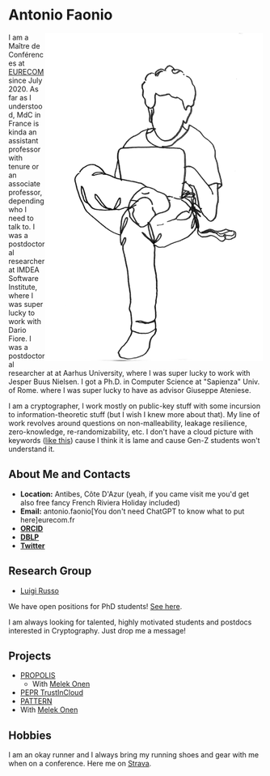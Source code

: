 # Antonio Faonio

<img src="myself.png" alt="Myself" style="float:right;width:432px;height:648px;">

I am a Maître de Conférences at <A HREF="www.eurecom.fr">EURECOM</A> since July 2020.
As far as I understood, MdC in France is kinda an assistant professor with tenure or an associate professor, depending who I need to talk to.
I was a postdoctoral researcher at IMDEA Software Institute, where I was super lucky to work with Dario Fiore.
I was a postdoctoral researcher at at Aarhus University, where I was super lucky to work with Jesper Buus Nielsen.
I got a Ph.D. in Computer Science at "Sapienza" Univ. of Rome. where I was super lucky to have as advisor Giuseppe Ateniese.

I am a cryptographer, I work mostly on public-key stuff with some incursion to information-theoretic stuff (but I wish I knew more about that).
My line of work revolves around questions on non-malleability, leakage resilience, zero-knowledge, re-randomizability, etc.
I don't have a cloud picture with keywords ([like this](cloud.png)) cause I think it is lame and cause Gen-Z students won't understand it.



## About Me and Contacts

- **Location:** Antibes, Côte D'Azur (yeah, if you came visit me you'd get also free fancy French Riviera Holiday included)
- **Email:** antonio.faonio[You don't need ChatGPT to know what to put here]eurecom.fr
- [**ORCID**]()
- [**DBLP**]()
- [**Twitter**]()


## Research Group
- [Luigi Russo]()

We have open positions for PhD students! [See here]().

I am always looking for talented, highly motivated students and postdocs interested in Cryptography. Just drop me a message!

## Projects

- [PROPOLIS]()
	- With [Melek Onen]()
- [PEPR TrustInCloud](link-to-project-2)
- [PATTERN](link-to-project-3)
 - With [Melek Onen]()


## Hobbies

I am an okay runner and I always bring my running shoes and gear with me when on a conference. Here me on [Strava](). 

